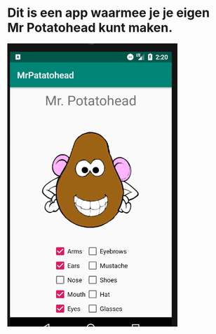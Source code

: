 # Dit is een app waarmee je je eigen Mr Potatohead kunt maken.

![screenshot](doc/screenshotPotatohead.png)